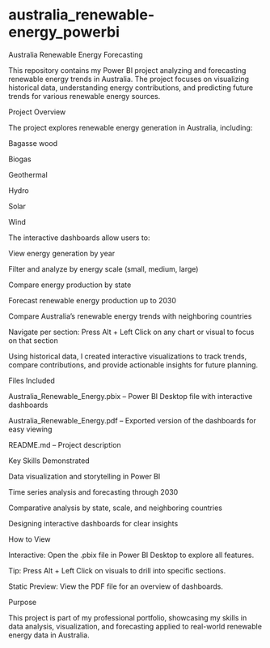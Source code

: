 # australia_renewable-energy_powerbi
Australia Renewable Energy Forecasting

This repository contains my Power BI project analyzing and forecasting renewable energy trends in Australia. The project focuses on visualizing historical data, understanding energy contributions, and predicting future trends for various renewable energy sources.

Project Overview

The project explores renewable energy generation in Australia, including:

Bagasse wood

Biogas

Geothermal

Hydro

Solar

Wind

The interactive dashboards allow users to:

View energy generation by year

Filter and analyze by energy scale (small, medium, large)

Compare energy production by state

Forecast renewable energy production up to 2030

Compare Australia’s renewable energy trends with neighboring countries

Navigate per section: Press Alt + Left Click on any chart or visual to focus on that section

Using historical data, I created interactive visualizations to track trends, compare contributions, and provide actionable insights for future planning.

Files Included

Australia_Renewable_Energy.pbix – Power BI Desktop file with interactive dashboards

Australia_Renewable_Energy.pdf – Exported version of the dashboards for easy viewing

README.md – Project description

Key Skills Demonstrated

Data visualization and storytelling in Power BI

Time series analysis and forecasting through 2030

Comparative analysis by state, scale, and neighboring countries

Designing interactive dashboards for clear insights

How to View

Interactive: Open the .pbix file in Power BI Desktop to explore all features.

Tip: Press Alt + Left Click on visuals to drill into specific sections.

Static Preview: View the PDF file for an overview of dashboards.

Purpose

This project is part of my professional portfolio, showcasing my skills in data analysis, visualization, and forecasting applied to real-world renewable energy data in Australia.
